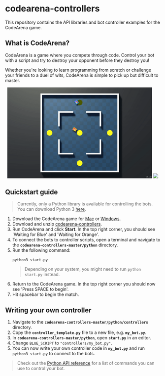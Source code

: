 # codearena-controllers

This repository contains the API libraries and bot controller examples for the CodeArena game.

## What is CodeArena?
CodeArena is a game where you compete through code. Control your bot with a script and try to destroy your opponent before they destroy you!

Whether you're looking to learn programming from scratch or challenge your friends to a duel of wits, CodeArena is simple to pick up but difficult to master.

<p align=middle>
  <img src="media/fight.gif" width="470" />
  <img src="media/tracer.gif" width="470" /> 
</p>

## Quickstart guide
> Currently, only a Python library is available for controlling the bots. You can download Python 3 [here](https://www.python.org/downloads/).
1. Download the CodeArena game for [Mac](https://github.com/mycoolfin/codearena-controllers/releases/latest/download/CodeArena.dmg) or [Windows](https://github.com/mycoolfin/codearena-controllers/releases/latest/download/CodeArena.exe).
2. Download and unzip [codearena-controllers](https://github.com/mycoolfin/codearena-controllers/archive/master.zip).
3. Run CodeArena and click **Start**. In the top right corner, you should see 'Waiting for Blue' and 'Waiting for Orange'.
4. To connect the bots to controller scripts, open a terminal and navigate to the **`codearena-controllers-master/python`** directory.
5. Run the following command:
    ```
    python3 start.py
    ```
    > Depending on your system, you might need to run `python start.py` instead.
6. Return to the CodeArena game. In the top right corner you should now see 'Press SPACE to begin'.
7. Hit spacebar to begin the match.

## Writing your own controller
1. Navigate to the **`codearena-controllers-master/python/controllers`** directory.
2. Copy the **`controller_template.py`** file to a new file, e.g. **`my_bot.py`**.
3. In **`codearena-controllers-master/python`**, open **`start.py`** in an editor.
4. Change `BLUE_SCRIPT` to `"controllers/my_bot.py"`.
5. You can now write your own controller code in **`my_bot.py`** and run `python3 start.py` to connect to the bots.
> Check out the [Python API reference](python/docs/python-api.md) for a list of commands you can use to control your bot.
